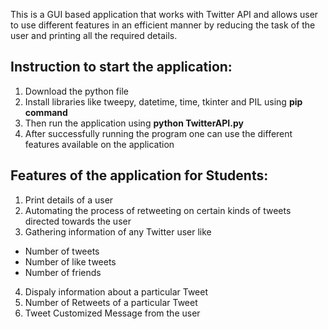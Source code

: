 This is a GUI based application that works with Twitter API and allows user to use different features in an efficient manner by reducing the task of the user and printing all the required details. 

## Instruction to start the application:
1) Download the python file 
2) Install libraries like tweepy, datetime, time, tkinter and PIL using **pip command**
3) Then run the application using **python TwitterAPI.py**
4) After successfully running the program one can use the different features available on the application


## Features of the application for Students:
1) Print details of a user
2) Automating the process of retweeting on certain kinds of tweets directed towards the user
3) Gathering information of any Twitter user like 
- Number of tweets
- Number of like tweets
- Number of friends 
4) Dispaly information about a particular Tweet
5) Number of Retweets of a particular Tweet
6) Tweet Customized Message from the user
